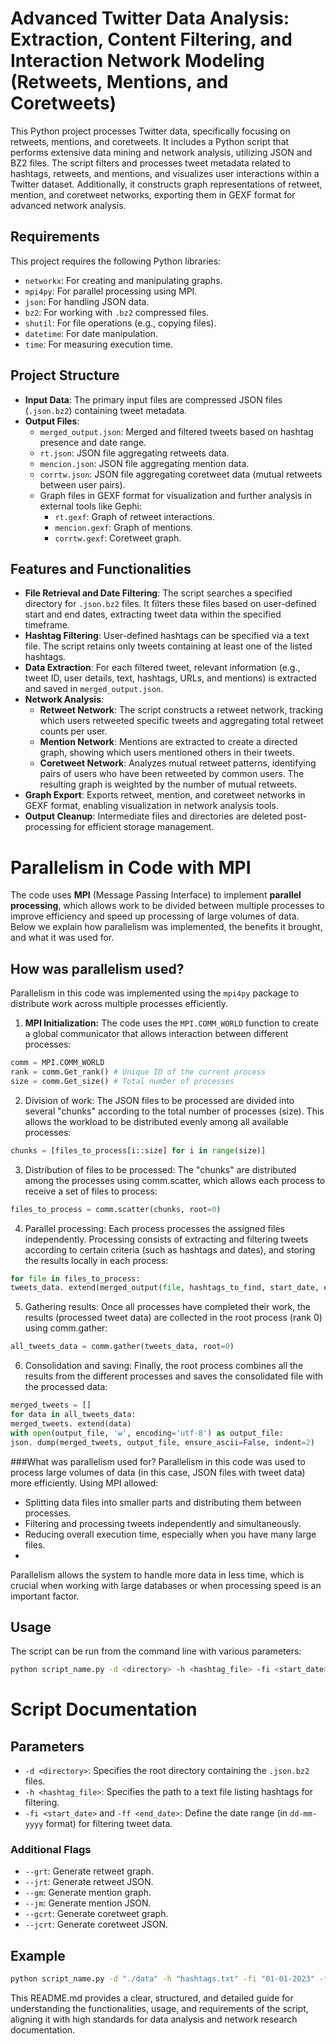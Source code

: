 # Advanced Twitter Data Analysis: Extraction, Content Filtering, and Interaction Network Modeling (Retweets, Mentions, and Coretweets)

This Python project processes Twitter data, specifically focusing on retweets, mentions, and coretweets. It includes a Python script that performs extensive data mining and network analysis, utilizing JSON and BZ2 files. The script filters and processes tweet metadata related to hashtags, retweets, and mentions, and visualizes user interactions within a Twitter dataset. Additionally, it constructs graph representations of retweet, mention, and coretweet networks, exporting them in GEXF format for advanced network analysis.

## Requirements

This project requires the following Python libraries:
- `networkx`: For creating and manipulating graphs.
- `mpi4py`: For parallel processing using MPI.
- `json`: For handling JSON data.
- `bz2`: For working with `.bz2` compressed files.
- `shutil`: For file operations (e.g., copying files).
- `datetime`: For date manipulation.
- `time`: For measuring execution time.

## Project Structure
- **Input Data**: The primary input files are compressed JSON files (`.json.bz2`) containing tweet metadata.
- **Output Files**:
  - `merged_output.json`: Merged and filtered tweets based on hashtag presence and date range.
  - `rt.json`: JSON file aggregating retweets data.
  - `mencion.json`: JSON file aggregating mention data.
  - `corrtw.json`: JSON file aggregating coretweet data (mutual retweets between user pairs).
  - Graph files in GEXF format for visualization and further analysis in external tools like Gephi:
    - `rt.gexf`: Graph of retweet interactions.
    - `mencion.gexf`: Graph of mentions.
    - `corrtw.gexf`: Coretweet graph.

## Features and Functionalities
- **File Retrieval and Date Filtering**: The script searches a specified directory for `.json.bz2` files. It filters these files based on user-defined start and end dates, extracting tweet data within the specified timeframe.
- **Hashtag Filtering**: User-defined hashtags can be specified via a text file. The script retains only tweets containing at least one of the listed hashtags.
- **Data Extraction**: For each filtered tweet, relevant information (e.g., tweet ID, user details, text, hashtags, URLs, and mentions) is extracted and saved in `merged_output.json`.
- **Network Analysis**:
  - **Retweet Network**: The script constructs a retweet network, tracking which users retweeted specific tweets and aggregating total retweet counts per user.
  - **Mention Network**: Mentions are extracted to create a directed graph, showing which users mentioned others in their tweets.
  - **Coretweet Network**: Analyzes mutual retweet patterns, identifying pairs of users who have been retweeted by common users. The resulting graph is weighted by the number of mutual retweets.
- **Graph Export**: Exports retweet, mention, and coretweet networks in GEXF format, enabling visualization in network analysis tools.
- **Output Cleanup**: Intermediate files and directories are deleted post-processing for efficient storage management.

# Parallelism in Code with MPI

The code uses **MPI** (Message Passing Interface) to implement **parallel processing**, which allows work to be divided between multiple processes to improve efficiency and speed up processing of large volumes of data. Below we explain how parallelism was implemented, the benefits it brought, and what it was used for.

## How was parallelism used?

Parallelism in this code was implemented using the `mpi4py` package to distribute work across multiple processes efficiently.

1. **MPI Initialization:**
The code uses the `MPI.COMM_WORLD` function to create a global communicator that allows interaction between different processes:
```python
comm = MPI.COMM_WORLD
rank = comm.Get_rank() # Unique ID of the current process
size = comm.Get_size() # Total number of processes
```
2. Division of work: The JSON files to be processed are divided into several "chunks" according to the total number of processes (size). This allows the workload to be distributed evenly among all available processes:
```python
chunks = [files_to_process[i::size] for i in range(size)]
```
3. Distribution of files to be processed: The "chunks" are distributed among the processes using comm.scatter, which allows each process to receive a set of files to process:
```python
files_to_process = comm.scatter(chunks, root=0)
```
4. Parallel processing: Each process processes the assigned files independently. Processing consists of extracting and filtering tweets according to certain criteria (such as hashtags and dates), and storing the results locally in each process:
```python
for file in files_to_process:
tweets_data. extend(merged_output(file, hashtags_to_find, start_date, end_date))
```
5. Gathering results: Once all processes have completed their work, the results (processed tweet data) are collected in the root process (rank 0) using comm.gather:
```python
all_tweets_data = comm.gather(tweets_data, root=0)
```
6. Consolidation and saving: Finally, the root process combines all the results from the different processes and saves the consolidated file with the processed data:
```python
merged_tweets = []
for data in all_tweets_data:
merged_tweets. extend(data)
with open(output_file, 'w', encoding='utf-8') as output_file:
json. dump(merged_tweets, output_file, ensure_ascii=False, indent=2)
```

###What was parallelism used for?
Parallelism in this code was used to process large volumes of data (in this case, JSON files with tweet data) more efficiently. Using MPI allowed:

- Splitting data files into smaller parts and distributing them between processes.
- Filtering and processing tweets independently and simultaneously.
- Reducing overall execution time, especially when you have many large files.
-
Parallelism allows the system to handle more data in less time, which is crucial when working with large databases or when processing speed is an important factor.


## Usage
The script can be run from the command line with various parameters:

```bash
python script_name.py -d <directory> -h <hashtag_file> -fi <start_date> -ff <end_date> [options]
```

# Script Documentation

## Parameters
- `-d <directory>`: Specifies the root directory containing the `.json.bz2` files.
- `-h <hashtag_file>`: Specifies the path to a text file listing hashtags for filtering.
- `-fi <start_date>` and `-ff <end_date>`: Define the date range (in `dd-mm-yyyy` format) for filtering tweet data.

### Additional Flags
- `--grt`: Generate retweet graph.
- `--jrt`: Generate retweet JSON.
- `--gm`: Generate mention graph.
- `--jm`: Generate mention JSON.
- `--gcrt`: Generate coretweet graph.
- `--jcrt`: Generate coretweet JSON.

## Example

```bash
python script_name.py -d "./data" -h "hashtags.txt" -fi "01-01-2023" -ff "31-12-2023" --grt --gm --gcrt
```


This README.md provides a clear, structured, and detailed guide for understanding the functionalities, usage, and requirements of the script, aligning it with high standards for data analysis and network research documentation.
